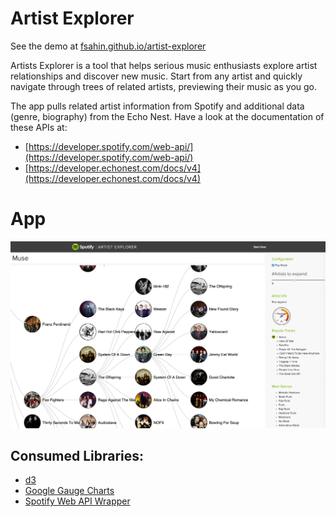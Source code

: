 Artist Explorer
===============

See the demo at [fsahin.github.io/artist-explorer](https://fsahin.github.io/artist-explorer)

Artists Explorer is a tool that helps serious music enthusiasts explore artist relationships and discover new music. Start from any artist and quickly navigate through trees of related artists, previewing their music as you go.

The app pulls related artist information from Spotify and additional data (genre, biography) from the Echo Nest. Have a look at the documentation of these APIs at:

* [https://developer.spotify.com/web-api/](https://developer.spotify.com/web-api/)
* [https://developer.echonest.com/docs/v4](https://developer.echonest.com/docs/v4)

App
===
<img src="./img/ScreenShot.png" width="750px"/>

Consumed Libraries:
--------------
* [d3](http://d3js.org/)
* [Google Gauge Charts](https://developers.google.com/chart/interactive/docs/gallery/gauge)
* [Spotify Web API Wrapper](https://github.com/JMPerez/spotify-web-api-js)


